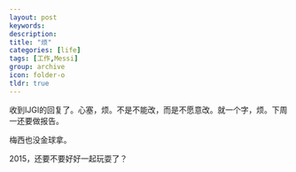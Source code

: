 ```yaml
---
layout: post
keywords: 
description: 
title: "烦"
categories: [life]
tags: [工作,Messi]
group: archive
icon: folder-o
tldr: true
---
```


收到IJGI的回复了。心塞，烦。不是不能改，而是不愿意改。就一个字，烦。下周一还要做报告。

梅西也没金球拿。

2015，还要不要好好一起玩耍了？